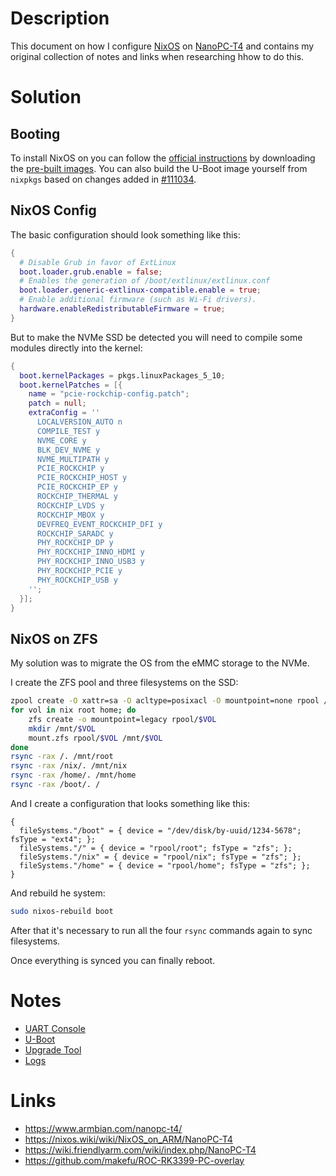 # Description

This document on how I configure [NixOS](https://nixos.org/) on [NanoPC-T4](http://wiki.friendlyarm.com/wiki/index.php/NanoPC-T4#System_Login) and contains my original collection of notes and links when researching hhow to do this.

# Solution

## Booting

To install NixOS on you can follow the [official instructions](https://nixos.wiki/wiki/NixOS_on_ARM/NanoPC-T4) by downloading the [pre-built images](https://github.com/tmountain/arch-nanopct4/tree/main/images/). You can also build the U-Boot image yourself from `nixpkgs` based on changes added in [#111034](https://github.com/NixOS/nixpkgs/pull/111034).

## NixOS Config

The basic configuration should look something like this:
```nix
{
  # Disable Grub in favor of ExtLinux
  boot.loader.grub.enable = false;
  # Enables the generation of /boot/extlinux/extlinux.conf
  boot.loader.generic-extlinux-compatible.enable = true;
  # Enable additional firmware (such as Wi-Fi drivers).
  hardware.enableRedistributableFirmware = true;
}
```
But to make the NVMe SSD be detected you will need to compile some modules directly into the kernel:
```nix
{
  boot.kernelPackages = pkgs.linuxPackages_5_10;
  boot.kernelPatches = [{
    name = "pcie-rockchip-config.patch";
    patch = null;
    extraConfig = ''
      LOCALVERSION_AUTO n
      COMPILE_TEST y
      NVME_CORE y
      BLK_DEV_NVME y
      NVME_MULTIPATH y
      PCIE_ROCKCHIP y
      PCIE_ROCKCHIP_HOST y
      PCIE_ROCKCHIP_EP y
      ROCKCHIP_THERMAL y
      ROCKCHIP_LVDS y
      ROCKCHIP_MBOX y
      DEVFREQ_EVENT_ROCKCHIP_DFI y
      ROCKCHIP_SARADC y
      PHY_ROCKCHIP_DP y
      PHY_ROCKCHIP_INNO_HDMI y
      PHY_ROCKCHIP_INNO_USB3 y
      PHY_ROCKCHIP_PCIE y
      PHY_ROCKCHIP_USB y
    '';
  }];
}
```

## NixOS on ZFS

My solution was to migrate the OS from the eMMC storage to the NVMe.

I create the ZFS pool and three filesystems on the SSD:
```sh
zpool create -O xattr=sa -O acltype=posixacl -O mountpoint=none rpool /dev/nvme0n1
for vol in nix root home; do
    zfs create -o mountpoint=legacy rpool/$VOL
    mkdir /mnt/$VOL
    mount.zfs rpool/$VOL /mnt/$VOL
done
rsync -rax /. /mnt/root
rsync -rax /nix/. /mnt/nix
rsync -rax /home/. /mnt/home
rsync -rax /boot/. /
```
And I create a configuration that looks something like this:
```
{
  fileSystems."/boot" = { device = "/dev/disk/by-uuid/1234-5678"; fsType = "ext4"; };
  fileSystems."/" = { device = "rpool/root"; fsType = "zfs"; };
  fileSystems."/nix" = { device = "rpool/nix"; fsType = "zfs"; };
  fileSystems."/home" = { device = "rpool/home"; fsType = "zfs"; };
}
```
And rebuild he system:
```sh
sudo nixos-rebuild boot
```
After that it's necessary to run all the four `rsync` commands again to sync filesystems.

Once everything is synced you can finally reboot.

# Notes

* [UART Console](./UART.md)
* [U-Boot](./UBOOT.md)
* [Upgrade Tool](./UPGRADE_TOOL.md)
* [Logs](./LOGS.md)

# Links

* https://www.armbian.com/nanopc-t4/
* https://nixos.wiki/wiki/NixOS_on_ARM/NanoPC-T4
* https://wiki.friendlyarm.com/wiki/index.php/NanoPC-T4
* https://github.com/makefu/ROC-RK3399-PC-overlay
